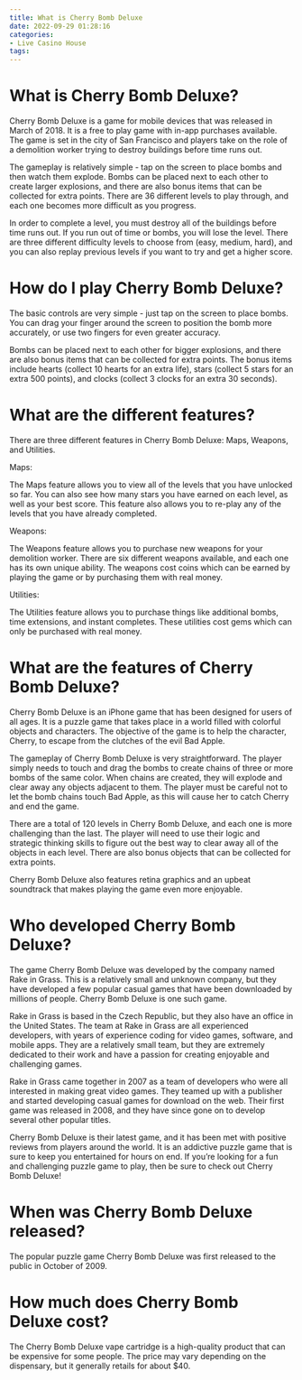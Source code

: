 ```yaml
---
title: What is Cherry Bomb Deluxe
date: 2022-09-29 01:28:16
categories:
- Live Casino House
tags:
---
```



#  What is Cherry Bomb Deluxe?

Cherry Bomb Deluxe is a game for mobile devices that was released in March of 2018. It is a free to play game with in-app purchases available. The game is set in the city of San Francisco and players take on the role of a demolition worker trying to destroy buildings before time runs out.

The gameplay is relatively simple - tap on the screen to place bombs and then watch them explode. Bombs can be placed next to each other to create larger explosions, and there are also bonus items that can be collected for extra points. There are 36 different levels to play through, and each one becomes more difficult as you progress.

In order to complete a level, you must destroy all of the buildings before time runs out. If you run out of time or bombs, you will lose the level. There are three different difficulty levels to choose from (easy, medium, hard), and you can also replay previous levels if you want to try and get a higher score.

# How do I play Cherry Bomb Deluxe?

The basic controls are very simple - just tap on the screen to place bombs. You can drag your finger around the screen to position the bomb more accurately, or use two fingers for even greater accuracy.

Bombs can be placed next to each other for bigger explosions, and there are also bonus items that can be collected for extra points. The bonus items include hearts (collect 10 hearts for an extra life), stars (collect 5 stars for an extra 500 points), and clocks (collect 3 clocks for an extra 30 seconds).

# What are the different features?

There are three different features in Cherry Bomb Deluxe: Maps, Weapons, and Utilities.



 Maps:  

The Maps feature allows you to view all of the levels that you have unlocked so far. You can also see how many stars you have earned on each level, as well as your best score. This feature also allows you to re-play any of the levels that you have already completed.



  Weapons:  

The Weapons feature allows you to purchase new weapons for your demolition worker. There are six different weapons available, and each one has its own unique ability. The weapons cost coins which can be earned by playing the game or by purchasing them with real money.



  Utilities:  

The Utilities feature allows you to purchase things like additional bombs, time extensions, and instant completes. These utilities cost gems which can only be purchased with real money.

#  What are the features of Cherry Bomb Deluxe?

Cherry Bomb Deluxe is an iPhone game that has been designed for users of all ages. It is a puzzle game that takes place in a world filled with colorful objects and characters. The objective of the game is to help the character, Cherry, to escape from the clutches of the evil Bad Apple.

The gameplay of Cherry Bomb Deluxe is very straightforward. The player simply needs to touch and drag the bombs to create chains of three or more bombs of the same color. When chains are created, they will explode and clear away any objects adjacent to them. The player must be careful not to let the bomb chains touch Bad Apple, as this will cause her to catch Cherry and end the game.

There are a total of 120 levels in Cherry Bomb Deluxe, and each one is more challenging than the last. The player will need to use their logic and strategic thinking skills to figure out the best way to clear away all of the objects in each level. There are also bonus objects that can be collected for extra points.

Cherry Bomb Deluxe also features retina graphics and an upbeat soundtrack that makes playing the game even more enjoyable.

#  Who developed Cherry Bomb Deluxe?

The game Cherry Bomb Deluxe was developed by the company named Rake in Grass. This is a relatively small and unknown company, but they have developed a few popular casual games that have been downloaded by millions of people. Cherry Bomb Deluxe is one such game.

Rake in Grass is based in the Czech Republic, but they also have an office in the United States. The team at Rake in Grass are all experienced developers, with years of experience coding for video games, software, and mobile apps. They are a relatively small team, but they are extremely dedicated to their work and have a passion for creating enjoyable and challenging games.

Rake in Grass came together in 2007 as a team of developers who were all interested in making great video games. They teamed up with a publisher and started developing casual games for download on the web. Their first game was released in 2008, and they have since gone on to develop several other popular titles.

Cherry Bomb Deluxe is their latest game, and it has been met with positive reviews from players around the world. It is an addictive puzzle game that is sure to keep you entertained for hours on end. If you’re looking for a fun and challenging puzzle game to play, then be sure to check out Cherry Bomb Deluxe!

#  When was Cherry Bomb Deluxe released?

The popular puzzle game Cherry Bomb Deluxe was first released to the public in October of 2009.

#  How much does Cherry Bomb Deluxe cost?

The Cherry Bomb Deluxe vape cartridge is a high-quality product that can be expensive for some people. The price may vary depending on the dispensary, but it generally retails for about $40.